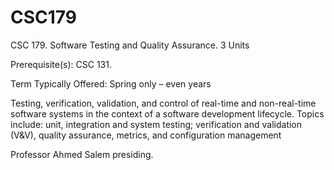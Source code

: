 # CSC179

CSC 179.     Software Testing and Quality Assurance. 3 Units

Prerequisite(s): CSC 131.

Term Typically Offered: Spring only – even years

Testing, verification, validation, and control of real-time and non-real-time software systems in the context of a software development lifecycle. Topics include: unit, integration and system testing; verification and validation (V&V), quality assurance, metrics, and configuration management

Professor Ahmed Salem presiding. 
